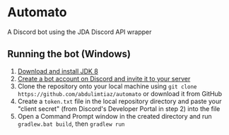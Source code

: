 # Automato
A Discord bot using the JDA Discord API wrapper

## Running the bot (Windows)

1. [Download and install JDK 8](https://www.oracle.com/java/technologies/javase/javase-jdk8-downloads.html)
2. [Create a bot account on Discord and invite it to your server](https://discord.com/developers/applications)
3. Clone the repository onto your local machine using `git clone https://github.com/abdulimtiaz/automato` or download it from GitHub
4. Create a `token.txt` file in the local repository directory and paste your "client secret" (from Discord's Developer Portal in step 2) into the file
5. Open a Command Prompt window in the created directory and run `gradlew.bat build`, then `gradlew run`